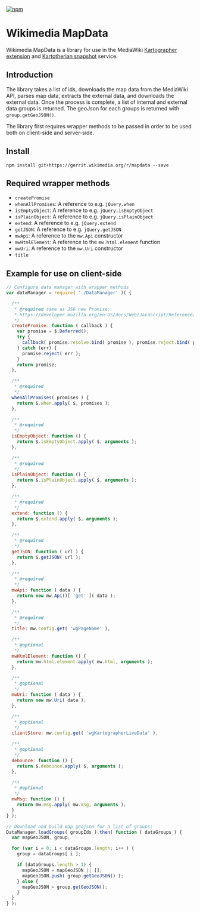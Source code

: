[![npm](https://img.shields.io/npm/v/@wikimedia/mapdata.svg?style=flat)](https://www.npmjs.com/package/@wikimedia/mapdata)

# Wikimedia MapData

Wikimedia MapData is a library for use in the MediaWiki [Kartographer extension](https://www.mediawiki.org/wiki/Extension:Kartographer) and [Kartotherian snapshot](https://github.com/kartotherian/snapshot) service.

## Introduction

The library takes a list of ids, downloads the map data from the MediaWiki API, parses map data, extracts the external data, and downloads the external data. Once the process is complete, a list of internal and external data groups is returned. The geoJson for each groups is returned with `group.getGeoJSON()`.

The library first requires wrapper methods to be passed in order to be used both on client-side and server-side.

## Install

```
npm install git+https://gerrit.wikimedia.org/r/mapdata --save
```

## Required wrapper methods

* `createPromise`
* `whenAllPromises`: A reference to e.g. `jQuery.when`
* `isEmptyObject`: A reference to e.g. `jQuery.isEmptyObject`
* `isPlainObject`: A reference to e.g. `jQuery.isPlainObject`
* `extend`: A reference to e.g. `jQuery.extend`
* `getJSON`: A reference to e.g. `jQuery.getJSON`
* `mwApi`: A reference to the `mw.Api` constructor
* `mwHtmlElement`: A reference to the `mw.html.element` function
* `mwUri`: A reference to the `mw.Uri` constructor
* `title`

## Example for use on client-side

```js
// Configure data manager with wrapper methods
var dataManager = require( './DataManager' )( {

  /**
   * @required same as JS6 new Promise:
   * https://developer.mozilla.org/en-US/docs/Web/JavaScript/Reference/Global_Objects/Promise
   */
  createPromise: function ( callback ) {
    var promise = $.Deferred();
    try {
      callback( promise.resolve.bind( promise ), promise.reject.bind( promise ) );
    } catch (err) {
      promise.reject( err );
    }
    return promise;
  },

  /**
   * @required
   */
  whenAllPromises( promises ) {
    return $.when.apply( $, promises );
  },

  /**
   * @required
   */
  isEmptyObject: function () {
    return $.isEmptyObject.apply( $, arguments );
  },

  /**
   * @required
   */
  isPlainObject: function () {
    return $.isPlainObject.apply( $, arguments );
  },

  /**
   * @required
   */
  extend: function () {
    return $.extend.apply( $, arguments );
  },

  /**
   * @required
   */
  getJSON: function ( url ) {
    return $.getJSON( url );
  },

  /**
   * @required
   */
  mwApi: function ( data ) {
    return new mw.Api()[ 'get' ]( data );
  },

  /**
   * @required
   */
  title: mw.config.get( 'wgPageName' ),

  /**
   * @optional
   */
  mwHtmlElement: function () {
    return mw.html.element.apply( mw.html, arguments );
  },

  /**
   * @optional
   */
  mwUri: function ( data ) {
    return new mw.Uri( data );
  },

  /**
   * @optional
   */
  clientStore: mw.config.get( 'wgKartographerLiveData' ),

  /**
   * @optional
   */
  debounce: function () {
    return $.debounce.apply( $, arguments );
  },

  /**
   * @optional
   */
  mwMsg: function () {
    return mw.msg.apply( mw.msg, arguments );
  }
} );

// Download and build map geojson for a list of groups:
DataManager.loadGroups( groupIds ).then( function ( dataGroups ) {
  var mapGeoJSON, group;

  for (var i = 0; i < dataGroups.length; i++ ) {
    group = dataGroups[ i ];

    if (dataGroups.length > 1) {
      mapGeoJSON = mapGeoJSON || [];
      mapGeoJSON.push( group.getGeoJSON() );
    } else {
      mapGeoJSON = group.getGeoJSON();
    }
  }
} );
```
